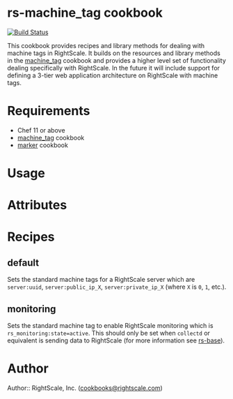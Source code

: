 # rs-machine_tag cookbook

[![Build Status](https://travis-ci.org/rightscale-cookbooks/rs-machine_tag.png?branch=master)](https://travis-ci.org/rightscale-cookbooks/rs-machine_tag)

This cookbook provides recipes and library methods for dealing with machine tags
in RightScale. It builds on the resources and library methods in the
[machine_tag] cookbook and provides a higher level set of functionality dealing
specifically with RightScale. In the future it will include support for defining
a 3-tier web application architecture on RightScale with machine tags.

# Requirements

* Chef 11 or above
* [machine_tag] cookbook
* [marker] cookbook

[machine_tag]: https://github.com/rightscale-cookbooks/machine_tag
[marker]: https://github.com/rightscale-cookbooks/marker

# Usage

# Attributes

# Recipes

## default

Sets the standard machine tags for a RightScale server which are `server:uuid`, `server:public_ip_X`, `server:private_ip_X` (where `X` is `0`, `1`, etc.).

## monitoring

Sets the standard machine tag to enable RightScale monitoring which is `rs_monitoring:state=active`. This should only be set when `collectd` or equivalent is sending data to RightScale (for more information see [rs-base]).

[rs-base]: https://github.com/rightscale-cookbooks/rs-base

# Author

Author:: RightScale, Inc. (<cookbooks@rightscale.com>)
